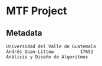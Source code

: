 # MTF Project

## Metadata
    Universidad del Valle de Guatemala
    Andrés Quan-Littow          17652
    Análisis y Diseño de Algoritmos

